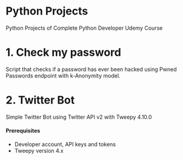 # Python Projects
Python Projects of Complete Python Developer Udemy Course

# 1. Check my password
Script that checks if a password has ever been hacked using Pwned Passwords endpoint with k-Anonymity model. 

# 2. Twitter Bot
Simple Twitter Bot using Twitter API v2 with Tweepy 4.10.0

#### Prerequisites
- Developer account, API keys and tokens
- Tweepy version 4.x
 
